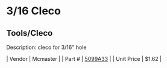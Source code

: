 # 3/16 Cleco
## Tools/Cleco
Description: 	cleco for 3/16" hole 

| Vendor | Mcmaster | 
| Part # | [5099A33](http://www.mcmaster.com/) | 
| Unit Price | $1.62 | 
